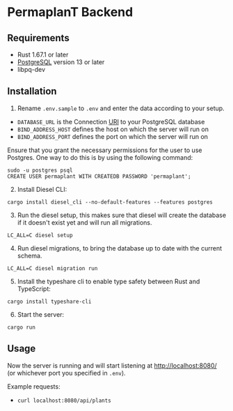 # PermaplanT Backend

## Requirements

- Rust 1.67.1 or later
- [PostgreSQL](https://www.postgresql.org/download/) version 13 or later
- libpq-dev

## Installation

1. Rename `.env.sample` to `.env` and enter the data according to your setup.

- `DATABASE_URL` is the Connection [URI](https://www.postgresql.org/docs/current/libpq-connect.html#LIBPQ-CONNSTRING) to your PostgreSQL database
- `BIND_ADDRESS_HOST` defines the host on which the server will run on
- `BIND_ADDRESS_PORT` defines the port on which the server will run on

Ensure that you grant the necessary permissions for the user to use Postgres. One way to do this is by using the following command:

``` shell
sudo -u postgres psql
CREATE USER permaplant WITH CREATEDB PASSWORD 'permaplant';
```

2. Install Diesel CLI:

``` shell
cargo install diesel_cli --no-default-features --features postgres
```

3. Run the diesel setup, this makes sure that diesel will create the database if it doesn't exist yet and will run all migrations.

``` shell
LC_ALL=C diesel setup
```

4. Run diesel migrations, to bring the database up to date with the current schema.

``` shell
LC_ALL=C diesel migration run
```


5. Install the typeshare cli to enable type safety between Rust and TypeScript:

``` shell
cargo install typeshare-cli
```

6. Start the server:

``` shell
cargo run
```

## Usage

Now the server is running and will start listening at <http://localhost:8080/> (or whichever port you specified in `.env`).

Example requests:

- `curl localhost:8080/api/plants`